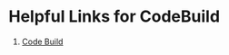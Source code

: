 # Helpful Links for CodeBuild

1. [Code Build](https://docs.aws.amazon.com/codebuild/latest/userguide/build-spec-ref.html)